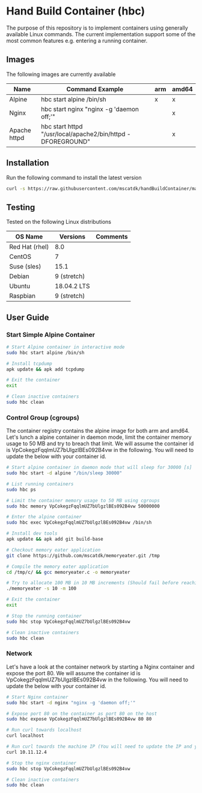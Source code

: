 # Hand Build Container (hbc)

The purpose of this repository is to implement containers using generally available Linux commands. The current implementation support some of the most common features e.g. entering a running container.

## Images

The following images are currently available

| Name | Command Example | arm | amd64 |
|---|---|---|---|
|Alpine|hbc start alpine /bin/sh|x|x|
|Nginx |hbc start nginx "nginx -g 'daemon off;'"| |x|
|Apache httpd|hbc start httpd "/usr/local/apache2/bin/httpd -DFOREGROUND"| |x|

## Installation

Run the following command to install the latest version

````bash
curl -s https://raw.githubusercontent.com/mscatdk/handBuildContainer/master/hbc.sh | sudo bash -s install
````

## Testing

Tested on the following Linux distributions

| OS Name | Versions | Comments |
|---|---|---|
| Red Hat (rhel) | 8.0 | |
| CentOS | 7 |  |
| Suse (sles) | 15.1 | |
| Debian | 9 (stretch) | |
| Ubuntu | 18.04.2 LTS | |
| Raspbian | 9 (stretch) | |

## User Guide

### Start Simple Alpine Container

````bash
# Start Alpine container in interactive mode
sudo hbc start alpine /bin/sh

# Install tcpdump
apk update && apk add tcpdump

# Exit the container
exit

# Clean inactive containers
sudo hbc clean
````

### Control Group (cgroups)

The container registry contains the alpine image for both arm and amd64. Let's lunch a alpine container in daemon mode, limit the container memory usage to 50 MB and try to breach that limit. We will assume the container id is VpCokegzFqqlmUZ7bUlgzlBEs092B4vw in the following. You will need to update the below with your container id.

````bash
# Start alpine container in daemon mode that will sleep for 30000 [s]
sudo hbc start -d alpine "/bin/sleep 30000"

# List running containers
sudo hbc ps

# Limit the container memory usage to 50 MB using cgroups
sudo hbc memory VpCokegzFqqlmUZ7bUlgzlBEs092B4vw 50000000

# Enter the alpine container
sudo hbc exec VpCokegzFqqlmUZ7bUlgzlBEs092B4vw /bin/sh

# Install dev tools
apk update && apk add git build-base

# Checkout memory eater application
git clone https://github.com/mscatdk/memoryeater.git /tmp

# Compile the memory eater application
cd /tmp/c/ && gcc memoryeater.c -o memoryeater

# Try to allocate 100 MB in 10 MB increments (Should fail before reaching 50 MB)
./memoryeater -s 10 -m 100

# Exit the container
exit

# Stop the running container
sudo hbc stop VpCokegzFqqlmUZ7bUlgzlBEs092B4vw

# Clean inactive containers
sudo hbc clean
````

### Network

Let's have a look at the container network by starting a Nginx container and expose the port 80. We will assume the container id is VpCokegzFqqlmUZ7bUlgzlBEs092B4vw in the following. You will need to update the below with your container id.

````bash
# Start Nginx container
sudo hbc start -d nginx "nginx -g 'daemon off;'"

# Expose port 80 on the container as port 80 on the host
sudo hbc expose VpCokegzFqqlmUZ7bUlgzlBEs092B4vw 80 80

# Run curl towards localhost
curl localhost

# Run curl towards the machine IP (You will need to update the IP and you can also access the page from antoher machine)
curl 10.11.12.4

# Stop the nginx container
sudo hbc stop VpCokegzFqqlmUZ7bUlgzlBEs092B4vw

# Clean inactive containers
sudo hbc clean
````
